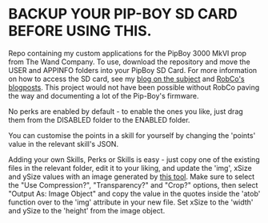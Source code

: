 # BACKUP YOUR PIP-BOY SD CARD BEFORE USING THIS.

Repo containing my custom applications for the PipBoy 3000 MkVI prop from The Wand Company.
To use, download the repository and move the USER and APPINFO folders into your PipBoy SD Card.
For more information on how to access the SD card, see my [blog on the subject](https://athene.gay/projects/pipboy.html) and [RobCo's blogposts](https://log.robco-industries.org/documentation/pipboy-3000/#main-menu). This project would not have been possible without RobCo paving the way and documenting a lot of the Pip-Boy's firmware.

No perks are enabled by default - to enable the ones you like, just drag them from the DISABLED folder to the ENABLED folder.

You can customise the points in a skill for yourself by changing the 'points' value in the relevant skill's JSON.

Adding your own Skills, Perks or Skills is easy - just copy one of the existing files in the relevant folder, edit it to your liking, and update the 'img', xSize and ySize values with an image generated by [this tool](https://www.espruino.com/Image+Converter). Make sure to select the "Use Compression?", "Transparency?" and "Crop?" options, then select "Output As: Image Object" and copy the value in the quotes inside the 'atob' function over to the 'img' attribute in your new file. Set xSize to the 'width' and ySize to the 'height' from the image object.
